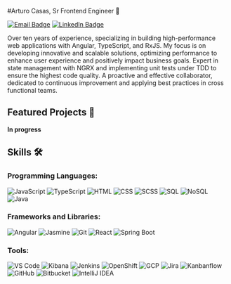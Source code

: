 #Arturo Casas, Sr Frontend Engineer 👋

[![Email Badge](https://img.shields.io/badge/arturo.quiroga@outlook.com-blue?style=for-the-badge&logo=gmail)](mailto:arturo.quiroga@outlook.com) [![LinkedIn Badge](https://img.shields.io/badge/LinkedIn-Profile-informational?style=for-the-badge&logo=linkedin)](https://www.linkedin.com/in/arturocasasq/)

Over ten years of experience, specializing in building high-performance web applications with Angular, TypeScript, and RxJS. 
My focus is on developing innovative and scalable solutions, optimizing performance to enhance user experience and positively impact business goals. Expert in state management with NGRX and implementing unit tests under TDD to ensure the highest code quality. A proactive and effective collaborator, dedicated to continuous improvement and applying best practices in cross functional teams.

## Featured Projects 🚀

**In progress**

<!-- 1. **[Project Name 1](Project URL)**: A brief description of Project 1. Mention the technologies and tools used.

2. **[Project Name 2](Project URL)**: A brief description of Project 2. Mention the technologies and tools used.

3. **[Project Name 3](Project URL)**: A brief description of Project 3. Mention the technologies and tools used. -->

## Skills 🛠️

### Programming Languages:

![JavaScript](https://img.shields.io/badge/JavaScript-F7DF1E?style=for-the-badge&logo=javascript&logoColor=black)
![TypeScript](https://img.shields.io/badge/TypeScript-3178C6?style=for-the-badge&logo=typescript&logoColor=white)
![HTML](https://img.shields.io/badge/HTML-E34F26?style=for-the-badge&logo=html5&logoColor=white)
![CSS](https://img.shields.io/badge/CSS-1572B6?style=for-the-badge&logo=css3&logoColor=white)
![SCSS](https://img.shields.io/badge/SCSS-CC6699?style=for-the-badge&logo=sass&logoColor=white)
![SQL](https://img.shields.io/badge/SQL-4479A1?style=for-the-badge&logo=postgresql&logoColor=white)
![NoSQL](https://img.shields.io/badge/NoSQL-336791?style=for-the-badge&logo=nosql&logoColor=white)
![Java](https://img.shields.io/badge/Java-007396?style=for-the-badge&logo=java&logoColor=white)

### Frameworks and Libraries:

![Angular](https://img.shields.io/badge/Angular-DD0031?style=for-the-badge&logo=angular&logoColor=white)
![Jasmine](https://img.shields.io/badge/Jasmine-8A4182?style=for-the-badge&logo=jasmine&logoColor=white)
![Git](https://img.shields.io/badge/Git-F05032?style=for-the-badge&logo=git&logoColor=white)
![React](https://img.shields.io/badge/React-61DAFB?style=for-the-badge&logo=react&logoColor=black)
![Spring Boot](https://img.shields.io/badge/Spring%20Boot-6DB33F?style=for-the-badge&logo=spring-boot&logoColor=white)

### Tools:

![VS Code](https://img.shields.io/badge/VS%20Code-007ACC?style=for-the-badge&logo=visual-studio-code&logoColor=white)
![Kibana](https://img.shields.io/badge/Kibana-005571?style=for-the-badge&logo=kibana&logoColor=white)
![Jenkins](https://img.shields.io/badge/Jenkins-D24939?style=for-the-badge&logo=jenkins&logoColor=white)
![OpenShift](https://img.shields.io/badge/OpenShift-EE0000?style=for-the-badge&logo=red-hat-open-shift&logoColor=white)
![GCP](https://img.shields.io/badge/GCP-4285F4?style=for-the-badge&logo=google-cloud&logoColor=white)
![Jira](https://img.shields.io/badge/Jira-0052CC?style=for-the-badge&logo=jira&logoColor=white)
![Kanbanflow](https://img.shields.io/badge/Kanbanflow-FFCC02?style=for-the-badge&logo=kanbanflow&logoColor=white)
![GitHub](https://img.shields.io/badge/GitHub-181717?style=for-the-badge&logo=github&logoColor=white)
![Bitbucket](https://img.shields.io/badge/Bitbucket-0052CC?style=for-the-badge&logo=bitbucket&logoColor=white)
![IntelliJ IDEA](https://img.shields.io/badge/IntelliJ%20IDEA-000000?style=for-the-badge&logo=intellij-idea&logoColor=white)
